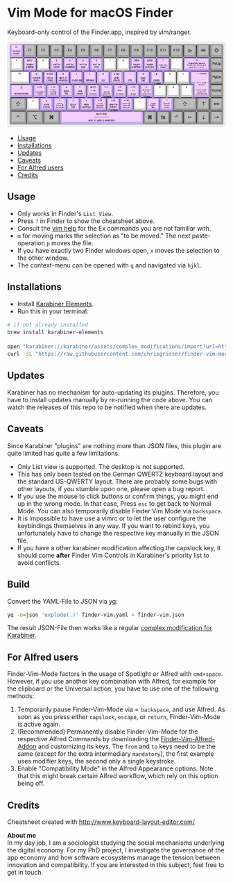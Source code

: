# Vim Mode for macOS Finder
Keyboard-only control of the Finder.app, inspired by vim/ranger. 

![finder-vim-cheatsheet](./finder-vim-cheatsheet.png)

<!--toc:start-->
- [Usage](#usage)
- [Installations](#installations)
- [Updates](#updates)
- [Caveats](#caveats)
- [For Alfred users](#for-alfred-users)
- [Credits](#credits)
<!--toc:end-->

## Usage
- Only works in Finder's `List View`.
- Press `?` in Finder to show the cheatsheet above.
- Consult the [vim help](https://vimhelp.org/) for the Ex commands you are not familiar with.
- `m` for moving marks the selection as "to be moved." The next paste-operation `p` moves the file.
- If you have exactly two Finder windows open, `x` moves the selection to the other window.
- The context-menu can be opened with `q` and navigated via `hjkl`.

## Installations
- Install [Karabiner Elements](https://karabiner-elements.pqrs.org/).
- Run this in your terminal:

```bash
# if not already installed
brew install karabiner-elements

open "karabiner://karabiner/assets/complex_modifications/import?url=https://github.com/chrisgrieser/finder-vim-mode/releases/latest/download/finder-vim.json"
curl -sL "https://raw.githubusercontent.com/chrisgrieser/finder-vim-mode/main/finder-vim-cheatsheet.png" -o "$HOME/.config/karabiner/assets/finder-vim-mode-cheatsheet.png"
```

## Updates
Karabiner has no mechanism for auto-updating its plugins. Therefore, you have to install updates manually by re-running the code above. You can watch the releases of this repo to be notified when there are updates.

## Caveats
Since Karabiner "plugins" are nothing more than JSON files, this plugin are quite limited has quite a few limitations.
- Only List view is supported. The desktop is not supported.
- This has only been tested on the German QWERTZ keyboard layout and the standard US-QWERTY layout. There are probably some bugs with other layouts, if you stumble upon one, please open a bug report.
- If you use the mouse to click buttons or confirm things, you might end up in the wrong mode. In that case, Press `esc` to get back to Normal Mode. You can also temporarily disable Finder Vim Mode via `backspace`.
- It is impossible to have use a vimrc or to let the user configure the keybindings themselves in any way. If you want to rebind keys, you unfortunately have to change the respective key manually in the JSON file.
- If you have a other karabiner modification affecting the capslock key, it should come __after__ Finder Vim Controls in Karabiner's priority list to avoid conflicts.

## Build
Convert the YAML-File to JSON via [yq](https://github.com/mikefarah/yq):

```bash
yq -o=json 'explode(.)' finder-vim.yaml > finder-vim.json
```

The result JSON-File then works like a regular [complex modification for Karabiner](https://karabiner-elements.pqrs.org/docs/json/complex-modifications-manipulator-definition/).

## For Alfred users
Finder-Vim-Mode factors in the usage of Spotlight or Alfred with `cmd+space`. However, if you use another key combination with Alfred, for example for the clipboard or the Universal action, you have to use one of the following methods:

1. Temporarily pause Finder-Vim-Mode via `⌫ backspace`, and use Alfred. As soon as you press either `capslock`, `escape`, or `return`, Finder-Vim-Mode is active again.
2. (Recommended) Permanently disable Finder-Vim-Mode for the respective Alfred Commands by downloading the [Finder-Vim-Alfred-Addon](./finder-vim-alfred-addon.json) and customizing its keys. The `from` and `to` keys need to be the same (except for the extra intermediary `mandatory`), the first example uses modifier keys, the second only a single keystroke.
3. Enable "Compatibility Mode" in the Alfred Appearance options. Note that this might break certain Alfred workflow, which rely on this option being off.

<!-- vale Google.FirstPerson = NO -->
## Credits
Cheatsheet created with <http://www.keyboard-layout-editor.com/>

__About me__  
In my day job, I am a sociologist studying the social mechanisms underlying the digital economy. For my PhD project, I investigate the governance of the app economy and how software ecosystems manage the tension between innovation and compatibility. If you are interested in this subject, feel free to get in touch.
